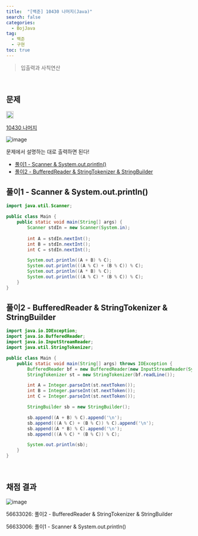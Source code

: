 ```yaml
---
title:  "[백준] 10430 나머지(Java)"
search: false
categories: 
  - BojJava
tag:
  - 백준
  - 구현
toc: true
---
```


> 입출력과 사칙연산

<br>

## 문제
<img src="https://static.solved.ac/tier_small/1.svg" width="20px"/>

[10430 나머지](https://www.acmicpc.net/problem/10430)

![image](https://user-images.githubusercontent.com/87406514/221876472-a32d762f-7e1e-4cd1-b997-72febfac825d.png)

문제에서 설명하는 대로 출력하면 된다!

- [풀이1 - Scanner & System.out.println()](#풀이1---scanner--systemoutprintln)
- [풀이2 - BufferedReader & StringTokenizer & StringBuilder](#풀이2---bufferedreader--stringtokenizer--stringbuilder)

## 풀이1 - Scanner & System.out.println()
```java
import java.util.Scanner;

public class Main {
    public static void main(String[] args) {
        Scanner stdIn = new Scanner(System.in);
        
        int A = stdIn.nextInt();
        int B = stdIn.nextInt();
        int C = stdIn.nextInt();

        System.out.println((A + B) % C);
        System.out.println(((A % C) + (B % C)) % C);
        System.out.println((A * B) % C);
        System.out.println(((A % C) * (B % C)) % C);
    }
}
```

## 풀이2 - BufferedReader & StringTokenizer & StringBuilder

```java
import java.io.IOException;
import java.io.BufferedReader;
import java.io.InputStreamReader;
import java.util.StringTokenizer;

public class Main {
    public static void main(String[] args) throws IOException {
        BufferedReader bf = new BufferedReader(new InputStreamReader(System.in));
        StringTokenizer st = new StringTokenizer(bf.readLine());

        int A = Integer.parseInt(st.nextToken());
        int B = Integer.parseInt(st.nextToken());
        int C = Integer.parseInt(st.nextToken());

        StringBuilder sb = new StringBuilder();

        sb.append((A + B) % C).append('\n');
        sb.append(((A % C) + (B % C)) % C).append('\n');
        sb.append((A * B) % C).append('\n');
        sb.append(((A % C) * (B % C)) % C);

        System.out.println(sb);
    }
}
```

<br>

## 채점 결과
![image](https://user-images.githubusercontent.com/87406514/221879257-bea10f6d-3bce-4584-ba19-1aa6fdc03f68.png)

56633026: 풀이2 - BufferedReader & StringTokenizer & StringBuilder

56633006: 풀이1 - Scanner & System.out.println()
